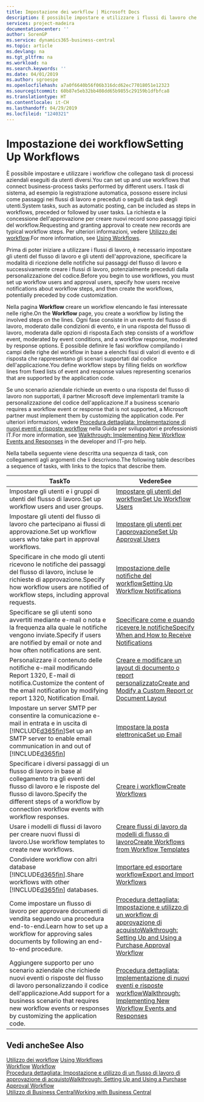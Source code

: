 ```yaml
---
title: Impostazione dei workflow | Microsoft Docs
description: È possibile impostare e utilizzare i flussi di lavoro che collegano task di processi aziendali eseguiti da utenti diversi. I task di sistema, ad esempio la registrazione automatica, possono essere inclusi come passaggi nei flussi di lavoro e preceduti o seguiti da task degli utenti. La richiesta e la concessione dell'approvazione per creare nuovi record sono passaggi tipici del workflow.
services: project-madeira
documentationcenter: ''
author: SorenGP
ms.service: dynamics365-business-central
ms.topic: article
ms.devlang: na
ms.tgt_pltfrm: na
ms.workload: na
ms.search.keywords: ''
ms.date: 04/01/2019
ms.author: sgroespe
ms.openlocfilehash: a7a0f6640b56f06b316dcd62ec77018051e12323
ms.sourcegitcommit: 60b87e5eb32bb408dd65b9855c29159b1dfbfca8
ms.translationtype: HT
ms.contentlocale: it-CH
ms.lasthandoff: 04/29/2019
ms.locfileid: "1240321"
---
```

# <a name="setting-up-workflows"></a><span data-ttu-id="ec153-105">Impostazione dei workflow</span><span class="sxs-lookup"><span data-stu-id="ec153-105">Setting Up Workflows</span></span>
<span data-ttu-id="ec153-106">È possibile impostare e utilizzare i workflow che collegano task di processi aziendali eseguiti da utenti diversi.</span><span class="sxs-lookup"><span data-stu-id="ec153-106">You can set up and use workflows that connect business-process tasks performed by different users.</span></span> <span data-ttu-id="ec153-107">I task di sistema, ad esempio la registrazione automatica, possono essere inclusi come passaggi nei flussi di lavoro e preceduti o seguiti da task degli utenti.</span><span class="sxs-lookup"><span data-stu-id="ec153-107">System tasks, such as automatic posting, can be included as steps in workflows, preceded or followed by user tasks.</span></span> <span data-ttu-id="ec153-108">La richiesta e la concessione dell'approvazione per creare nuovi record sono passaggi tipici del workflow.</span><span class="sxs-lookup"><span data-stu-id="ec153-108">Requesting and granting approval to create new records are typical workflow steps.</span></span> <span data-ttu-id="ec153-109">Per ulteriori informazioni, vedere [Utilizzo dei workflow](across-use-workflows.md).</span><span class="sxs-lookup"><span data-stu-id="ec153-109">For more information, see [Using Workflows](across-use-workflows.md).</span></span>  

 <span data-ttu-id="ec153-110">Prima di poter iniziare a utilizzare i flussi di lavoro, è necessario impostare gli utenti del flusso di lavoro e gli utenti dell'approvazione, specificare la modalità di ricezione delle notifiche sui passaggi del flusso di lavoro e successivamente creare i flussi di lavoro, potenzialmente preceduti dalla personalizzazione del codice.</span><span class="sxs-lookup"><span data-stu-id="ec153-110">Before you begin to use workflows, you must set up workflow users and approval users, specify how users receive notifications about workflow steps, and then create the workflows, potentially preceded by code customization.</span></span>  

 <span data-ttu-id="ec153-111">Nella pagina **Workflow** creare un workflow elencando le fasi interessate nelle righe.</span><span class="sxs-lookup"><span data-stu-id="ec153-111">On the **Workflow** page, you create a workflow by listing the involved steps on the lines.</span></span> <span data-ttu-id="ec153-112">Ogni fase consiste in un evento del flusso di lavoro, moderato dalle condizioni di evento, e in una risposta del flusso di lavoro, moderata dalle opzioni di risposta.</span><span class="sxs-lookup"><span data-stu-id="ec153-112">Each step consists of a workflow event, moderated by event conditions, and a workflow response, moderated by response options.</span></span> <span data-ttu-id="ec153-113">È possibile definire le fasi workflow compilando i campi delle righe del workflow in base a elenchi fissi di valori di evento e di risposta che rappresentano gli scenari supportati dal codice dell'applicazione.</span><span class="sxs-lookup"><span data-stu-id="ec153-113">You define workflow steps by filling fields on workflow lines from fixed lists of event and response values representing scenarios that are supported by the application code.</span></span>  

 <span data-ttu-id="ec153-114">Se uno scenario aziendale richiede un evento o una risposta del flusso di lavoro non supportati, il partner Microsoft deve implementarli tramite la personalizzazione del codice dell'applicazione.</span><span class="sxs-lookup"><span data-stu-id="ec153-114">If a business scenario requires a workflow event or response that is not supported, a Microsoft partner must implement them by customizing the application code.</span></span> <span data-ttu-id="ec153-115">Per ulteriori informazioni, vedere [Procedura dettagliata: Implementazione di nuovi eventi e risposte workflow](/dynamics-nav/Walkthrough--Implementing-New-Workflow-Events-and-Responses) nella Guida per sviluppatori e professionisti IT.</span><span class="sxs-lookup"><span data-stu-id="ec153-115">For more information, see [Walkthrough: Implementing New Workflow Events and Responses](/dynamics-nav/Walkthrough--Implementing-New-Workflow-Events-and-Responses) in the developer and IT-pro help.</span></span>

 <span data-ttu-id="ec153-116">Nella tabella seguente viene descritta una sequenza di task, con collegamenti agli argomenti che li descrivono.</span><span class="sxs-lookup"><span data-stu-id="ec153-116">The following table describes a sequence of tasks, with links to the topics that describe them.</span></span>  

|<span data-ttu-id="ec153-117">**Task**</span><span class="sxs-lookup"><span data-stu-id="ec153-117">**To**</span></span>|<span data-ttu-id="ec153-118">**Vedere**</span><span class="sxs-lookup"><span data-stu-id="ec153-118">**See**</span></span>|  
|------------|-------------|  
|<span data-ttu-id="ec153-119">Impostare gli utenti e i gruppi di utenti del flusso di lavoro.</span><span class="sxs-lookup"><span data-stu-id="ec153-119">Set up workflow users and user groups.</span></span>|[<span data-ttu-id="ec153-120">Impostare gli utenti del workflow</span><span class="sxs-lookup"><span data-stu-id="ec153-120">Set Up Workflow Users</span></span>](across-how-to-set-up-workflow-users.md)|  
|<span data-ttu-id="ec153-121">Impostare gli utenti del flusso di lavoro che partecipano ai flussi di approvazione.</span><span class="sxs-lookup"><span data-stu-id="ec153-121">Set up workflow users who take part in approval workflows.</span></span>|[<span data-ttu-id="ec153-122">Impostare gli utenti per l'approvazione</span><span class="sxs-lookup"><span data-stu-id="ec153-122">Set Up Approval Users</span></span>](across-how-to-set-up-approval-users.md)|  
|<span data-ttu-id="ec153-123">Specificare in che modo gli utenti ricevono le notifiche dei passaggi del flusso di lavoro, incluse le richieste di approvazione.</span><span class="sxs-lookup"><span data-stu-id="ec153-123">Specify how workflow users are notified of workflow steps, including approval requests.</span></span>|[<span data-ttu-id="ec153-124">Impostazione delle notifiche del workflow</span><span class="sxs-lookup"><span data-stu-id="ec153-124">Setting Up Workflow Notifications</span></span>](across-setting-up-workflow-notifications.md)|  
|<span data-ttu-id="ec153-125">Specificare se gli utenti sono avvertiti mediante e-mail o nota e la frequenza alla quale le notifiche vengono inviate.</span><span class="sxs-lookup"><span data-stu-id="ec153-125">Specify if users are notified by email or note and how often notifications are sent.</span></span>|[<span data-ttu-id="ec153-126">Specificare come e quando ricevere le notifiche</span><span class="sxs-lookup"><span data-stu-id="ec153-126">Specify When and How to Receive Notifications</span></span>](across-how-to-specify-when-and-how-to-receive-notifications.md)|  
|<span data-ttu-id="ec153-127">Personalizzare il contenuto delle notifiche e-mail modificando Report 1320, E-mail di notifica.</span><span class="sxs-lookup"><span data-stu-id="ec153-127">Customize the content of the email notification by modifying report 1320, Notification Email.</span></span>|[<span data-ttu-id="ec153-128">Creare e modificare un layout di documento o report personalizzato</span><span class="sxs-lookup"><span data-stu-id="ec153-128">Create and Modify a Custom Report or Document Layout</span></span>](ui-how-create-custom-report-layout.md)|  
|<span data-ttu-id="ec153-129">Impostare un server SMTP per consentire la comunicazione e-mail in entrata e in uscita di [!INCLUDE[d365fin](includes/d365fin_md.md)]</span><span class="sxs-lookup"><span data-stu-id="ec153-129">Set up an SMTP server to enable email communication in and out of [!INCLUDE[d365fin](includes/d365fin_md.md)]</span></span>|[<span data-ttu-id="ec153-130">Impostare la posta elettronica</span><span class="sxs-lookup"><span data-stu-id="ec153-130">Set up Email</span></span>](admin-how-setup-email.md)|
|<span data-ttu-id="ec153-131">Specificare i diversi passaggi di un flusso di lavoro in base al collegamento tra gli eventi del flusso di lavoro e le risposte del flusso di lavoro.</span><span class="sxs-lookup"><span data-stu-id="ec153-131">Specify the different steps of a workflow by connection workflow events with workflow responses.</span></span>|[<span data-ttu-id="ec153-132">Creare i workflow</span><span class="sxs-lookup"><span data-stu-id="ec153-132">Create Workflows</span></span>](across-how-to-create-workflows.md)|  
|<span data-ttu-id="ec153-133">Usare i modelli di flussi di lavoro per creare nuovi flussi di lavoro.</span><span class="sxs-lookup"><span data-stu-id="ec153-133">Use workflow templates to create new workflows.</span></span>|[<span data-ttu-id="ec153-134">Creare flussi di lavoro da modelli di flusso di lavoro</span><span class="sxs-lookup"><span data-stu-id="ec153-134">Create Workflows from Workflow Templates</span></span>](across-how-to-create-workflows-from-workflow-templates.md)|  
|<span data-ttu-id="ec153-135">Condividere workflow con altri database [!INCLUDE[d365fin](includes/d365fin_md.md)].</span><span class="sxs-lookup"><span data-stu-id="ec153-135">Share workflows with other [!INCLUDE[d365fin](includes/d365fin_md.md)] databases.</span></span>|[<span data-ttu-id="ec153-136">Importare ed esportare workflow</span><span class="sxs-lookup"><span data-stu-id="ec153-136">Export and Import Workflows</span></span>](across-how-to-export-and-import-workflows.md)|  
|<span data-ttu-id="ec153-137">Come impostare un flusso di lavoro per approvare documenti di vendita seguendo una procedura end-to-end.</span><span class="sxs-lookup"><span data-stu-id="ec153-137">Learn how to set up a workflow for approving sales documents by following an end-to-end procedure.</span></span>|[<span data-ttu-id="ec153-138">Procedura dettagliata: Impostazione e utilizzo di un workflow di approvazione di acquisto</span><span class="sxs-lookup"><span data-stu-id="ec153-138">Walkthrough: Setting Up and Using a Purchase Approval Workflow</span></span>](walkthrough-setting-up-and-using-a-purchase-approval-workflow.md)|  
|<span data-ttu-id="ec153-139">Aggiungere supporto per uno scenario aziendale che richiede nuovi eventi o risposte del flusso di lavoro personalizzando il codice dell'applicazione.</span><span class="sxs-lookup"><span data-stu-id="ec153-139">Add support for a business scenario that requires new workflow events or responses by customizing the application code.</span></span>|[<span data-ttu-id="ec153-140">Procedura dettagliata: Implementazione di nuovi eventi e risposte workflow</span><span class="sxs-lookup"><span data-stu-id="ec153-140">Walkthrough: Implementing New Workflow Events and Responses</span></span>](/dynamics-nav/Walkthrough--Implementing-New-Workflow-Events-and-Responses)|  

## <a name="see-also"></a><span data-ttu-id="ec153-141">Vedi anche</span><span class="sxs-lookup"><span data-stu-id="ec153-141">See Also</span></span>  
 <span data-ttu-id="ec153-142">[Utilizzo dei workflow](across-use-workflows.md) </span><span class="sxs-lookup"><span data-stu-id="ec153-142">[Using Workflows](across-use-workflows.md) </span></span>  
 <span data-ttu-id="ec153-143">[Workflow](across-workflow.md) </span><span class="sxs-lookup"><span data-stu-id="ec153-143">[Workflow](across-workflow.md) </span></span>  
 [<span data-ttu-id="ec153-144">Procedura dettagliata: Impostazione e utilizzo di un flusso di lavoro di approvazione di acquisto</span><span class="sxs-lookup"><span data-stu-id="ec153-144">Walkthrough: Setting Up and Using a Purchase Approval Workflow</span></span>](walkthrough-setting-up-and-using-a-purchase-approval-workflow.md)  
 [<span data-ttu-id="ec153-145">Utilizzo di Business Central</span><span class="sxs-lookup"><span data-stu-id="ec153-145">Working with Business Central</span></span>](ui-work-product.md)
